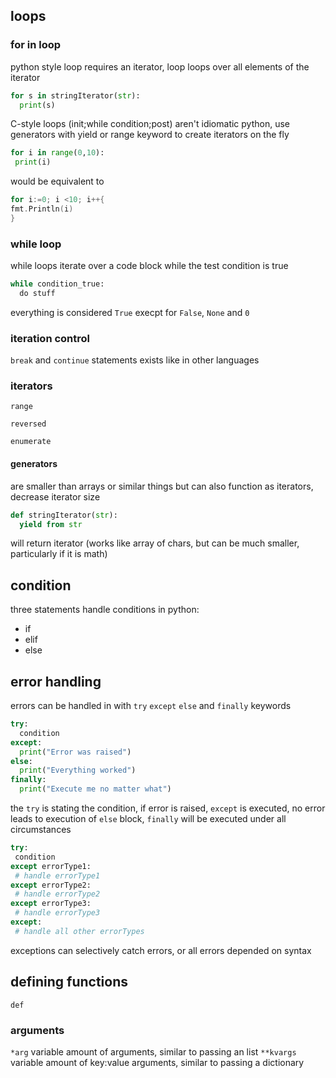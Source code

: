 
  ## loops
  ### for in loop
  python style loop requires an iterator, loop loops over all elements of the iterator
  ```py 
  for s in stringIterator(str):
    print(s)
  ```
 C-style loops (init;while condition;post) aren't idiomatic python, use generators with yield or range keyword to create iterators on the fly
 ```py
 for i in range(0,10):
  print(i)
 ```
 would be equivalent to
 ```go
 for i:=0; i <10; i++{
 fmt.Println(i)
 }
 ```
  ### while loop
  
  while loops iterate over a code block while the test condition is true
  ```py
  while condition_true:
    do stuff
  ```
  everything is considered ```True``` execpt for ```False```, ```None``` and ```0``` 
### iteration control
  ```break``` and ```continue``` statements exists like in other languages
### iterators
```range```

```reversed```

```enumerate```

#### generators
are smaller than arrays or similar things but can also function as iterators, decrease iterator size
```py
def stringIterator(str):
  yield from str
```
  will return iterator (works like array of chars, but can be much smaller, particularly if it is math)
## condition
  
  three statements handle conditions in python:
  + if
  + elif
  + else

  ## error handling
  errors can be handled in with ```try``` ```except``` ```else``` and ```finally``` keywords
  ```py
  try:
    condition
  except:
    print("Error was raised")
  else: 
    print("Everything worked")
  finally:
    print("Execute me no matter what")
 ```
 the ```try``` is stating the condition, if error is raised, ```except``` is executed, no error leads to execution of ```else``` block, ```finally``` will be executed under all circumstances
 
 ```py
 try:
  condition
 except errorType1:
  # handle errorType1
 except errorType2:
  # handle errorType2
 except errorType3:
  # handle errorType3 
 except:
  # handle all other errorTypes
 ```
 exceptions can selectively catch errors, or all errors depended on syntax
  
 ## defining functions
 ```def```
 
 ### arguments
 
 ```*arg```
 variable amount of arguments, similar to passing an list
 ```**kvargs```
 variable amount of key:value arguments, similar to passing a dictionary
 
